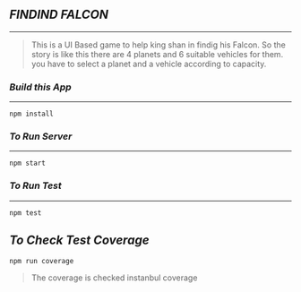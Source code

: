 ## ***FINDIND FALCON***
---
> This is a UI Based game to help king shan in findig his Falcon.
 So the story is like this there are 4 planets and 6 suitable vehicles for them.
 you have to select a planet and a vehicle according to capacity.
 
 
 ### ***Build this App***
 ---
 `npm install`
 
### ***To Run Server***
----
 `npm start`
 
### ***To Run Test***
----
`npm test`

***To Check Test Coverage***
----
`npm run coverage`

>The coverage is checked instanbul coverage 
